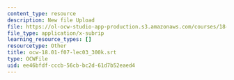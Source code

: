 ```yaml
---
content_type: resource
description: New file Upload
file: https://ol-ocw-studio-app-production.s3.amazonaws.com/courses/18-01sc-single-variable-calculus-fall-2010/ee46bfdfcccb56cbbc2d61d7b52eaed4_ocw-18.01-f07-lec03_300k.srt
file_type: application/x-subrip
learning_resource_types: []
resourcetype: Other
title: ocw-18.01-f07-lec03_300k.srt
type: OCWFile
uid: ee46bfdf-cccb-56cb-bc2d-61d7b52eaed4
---
```

